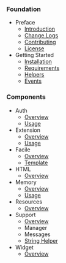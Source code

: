 ### Foundation
- Preface
  - [Introduction](/)
  - [Change Logs](/pages/changes)
  - [Contributing](/pages/contributing)
  - [License](/pages/license)
- Getting Started
  - [Installation](/pages/installation)
  - [Requirements](/pages/installation#requirement)
  - [Helpers](/pages/helpers)
  - [Events](/pages/events)

### Components
- Auth
  - [Overview](/pages/components/auth)
  - [Usage](/pages/components/auth/usage)
- Extension
  - [Overview](/pages/components/extension)
  - [Usage](/pages/components/extension/usage)
- Facile
  - [Overview](/pages/components/facile)
  - [Template](/pages/components/facile/templating)
- HTML
  - [Overview](/pages/components/html) 
- Memory
  - [Overview](/pages/components/memory)
  - [Usage](/pages/components/memory/usage)
- Resources
  - [Overview](/pages/components/resources)
- Support
  - [Overview](/pages/components/support)
  - Manager
  - Messages
  - [String Helper](/pages/components/support/str)
- Widget
  - [Overview](/pages/components/widget)
